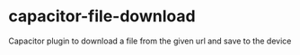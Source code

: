 # capacitor-file-download
Capacitor plugin to download a file from the given url and save to the device

